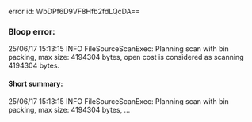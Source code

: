 error id: WbDPf6D9VF8Hfb2fdLQcDA==
### Bloop error:

25/06/17 15:13:15 INFO FileSourceScanExec: Planning scan with bin packing, max size: 4194304 bytes, open cost is considered as scanning 4194304 bytes.
#### Short summary: 

25/06/17 15:13:15 INFO FileSourceScanExec: Planning scan with bin packing, max size: 4194304 bytes, ...